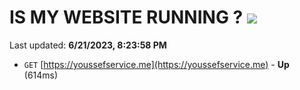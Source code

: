 # IS MY WEBSITE RUNNING ? [![](https://img.shields.io/static/v1?label=Sponsor&message=%E2%9D%A4&logo=GitHub&color=%23fe8e86)](https://github.com/sponsors/<username>)

Last updated: **6/21/2023, 8:23:58 PM**

- `GET` [https://youssefservice.me](https://youssefservice.me) - **Up** (614ms)
